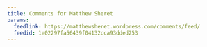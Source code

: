 ```yaml
---
title: Comments for Matthew Sheret
params:
  feedlink: https://matthewsheret.wordpress.com/comments/feed/
  feedid: 1e02297fa56439f04132cca93dded253
---
```

